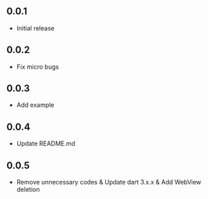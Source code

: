 ## 0.0.1

- Initial release

## 0.0.2

- Fix micro bugs

## 0.0.3

- Add example

## 0.0.4

- Update README.md

## 0.0.5

- Remove unnecessary codes & Update dart 3.x.x & Add WebView deletion

